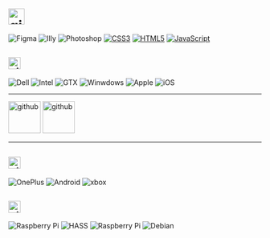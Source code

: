 # <img src='https://veli.ee/typesvg?duration=3000&vCenter=true&height=32&size=32&color=F24E1E&font=Segoe&lines=Henlo+👋;Hello+🙏' alt='github' height='32'>

![Figma](https://img.shields.io/badge/%E2%80%8E-💯-rgba%280%2C0%2C0%2C0%29.svg?logo=figma&logoColor=F24E1E&labelColor=161b22&style=flat-square)
![Illy](https://img.shields.io/badge/%E2%80%8E-🔥-rgba%280%2C0%2C0%2C0%29.svg?logo=adobeillustrator&logoColor=FF9A00&labelColor=161b22&style=flat-square)
![Photoshop](https://img.shields.io/badge/%E2%80%8E-🤔-rgba%280%2C0%2C0%2C0%29.svg?logo=adobephotoshop&logoColor=31A8FF&labelColor=161b22&style=flat-square)
[![CSS3](https://img.shields.io/badge/%E2%80%8E-😍-rgba%280%2C0%2C0%2C0%29.svg?logo=css3&labelColor=F24E1E&labelColor=161b22&style=flat-square)](#)
[![HTML5](https://img.shields.io/badge/%E2%80%8E-✨-rgba%280%2C0%2C0%2C0%29.svg?logo=html5&logoColor=E34F26&labelColor=161b22&style=flat-square)](#)
[![JavaScript](https://img.shields.io/badge/%E2%80%8E-👨‍💻-rgba%280%2C0%2C0%2C0%29.svg?logo=javascript&logoColor=F7DF1E&labelColor=161b22&style=flat-square)](#)

## <a href="https://weekdone.com"><img src='https://veli.ee/typesvg?duration=3000&vCenter=true&height=24&size=24&color=0071C5&font=Segoe&lines=💻+Workibg;🖥️+Working' alt='github' height='24'></a>
![Dell](https://img.shields.io/badge/XPS%2015-7590-454545.svg?logo=dell&logoColor=white&labelColor=007DB8&style=flat) 
![Intel](https://img.shields.io/badge/Core™%20i9-9980HK-283a6e.svg?&logo=intel&logoColor=00C7FD&labelColor=0068b5&style=flat)
![GTX](https://img.shields.io/badge/GTX-1650-1e1e1e.svg?&logo=nVIDIA&logoColor=white&labelColor=76b900&style=flat)
![Winwdows](https://img.shields.io/badge/11%20β-x64-000?&logo=microsoft&logoColor=white&labelColor=0078d4&style=flat)
![Apple](https://img.shields.io/badge/iPad-Pro%2011"%20-000?logo=apple&logoColor=888&labelColor=1d1d1f&style=flat)
![iOS](https://img.shields.io/badge/%E2%80%8E-15.5-000?logo=ios&logoColor=888&labelColor=1d1d1f&style=flat)

***

<a href="#"><img src='https://veli.ee/pagespeed.svg' alt='github' height="64"></a>
<a href="#"><img src='https://veli.ee/northeast/logo.php?type=designed+in&mode=dark' alt='github' height="64"></a>

***

## <a href="https://veli.ee"><img src='https://veli.ee/typesvg?duration=3000&vCenter=true&height=24&size=24&color=3DDC84&font=Segoe&lines=🎮+Not+workibg;📱+Brb+rooting+phone' alt='github' height='24'></a>
![OnePlus](https://img.shields.io/badge/%E2%80%8E-8T-rgba%280%2C0%2C0%2C0%29.svg?logo=oneplus&logoColor=7ae1ce&labelColor=F5010C)
![Android](https://img.shields.io/badge/%E2%80%8E-12-3ddc84?logo=android&logoColor=3ddc84&labelColor=083042)
![xbox](https://img.shields.io/badge/%E2%80%8EOne%20Ⓧ-rgba%280%2C0%2C0%2C0%29?logo=xbox&logoColor=ffd800&labelColor=107c10)

## <a href="https://github.com/velijv"><img src='https://veli.ee/typesvg?duration=3000&vCenter=true&height=24&size=24&color=C51A4A&font=Segoe&lines=🧑‍💻+Fun;⌨️+Hobby' alt='github' height='24'></a>
![Raspberry Pi](https://img.shields.io/badge/4B+-x64-rgba%280%2C0%2C0%2C0%29?logo=Raspberry-Pi&logoColor=fff&labelColor=c51a4a&style=flat-square)
![HASS](https://img.shields.io/badge/%E2%80%8E-8.1-rgba%280%2C0%2C0%2C0%29?logo=HomeAssistant&logoColor=fff&labelColor=40BDF5&style=flat-square)
![Raspberry Pi](https://img.shields.io/badge/4B+-rpi4--64-rgba%280%2C0%2C0%2C0%29?logo=Raspberry-Pi&logoColor=fff&labelColor=C51A4A&style=flat-square)
![Debian](https://img.shields.io/badge/%E2%80%8E-11-rgba%280%2C0%2C0%2C0%29?logo=debian&logoColor=white&labelColor=D70A53&style=flat-square)

<!--


[![spotify-github-profile](https://spotify-github-profile.vercel.app/api/view?uid=1180070275&cover_image=false&theme=natemoo-re&bar_color_cover=true&bar_color=0cf104)](https://spotify-github-profile.vercel.app/api/view?uid=1180070275&redirect=true)

<a href="https://github.com/anuraghazra/github-readme-stats">
  <img align="center" src="https://github-readme-stats.vercel.app/api?username=velijv&show_icons=true&theme=github_dark" />
</a>
<a href="https://github.com/anuraghazra/github-readme-stats">
  <img align="center" src="https://github-readme-stats.vercel.app/api/top-langs?username=velijv&layout=compact&theme=github_dark" />
</a>

[![](https://github-readme-stats.vercel.app/api?username=velijv&show_icons=true&theme=github_dark)](#)

[![](https://github-readme-stats.vercel.app/api/top-langs/?username=velijv&layout=compact&theme=github_dark)](#)

**velijv/velijv** is a ✨ _special_ ✨ repository because its `README.md` (this file) appears on your GitHub profile.

Here are some ideas to get you started:

- 🔭 I’m currently working on ...
- 🌱 I’m currently learning ...
- 👯 I’m looking to collaborate on ...
- 🤔 I’m looking for help with ...
- 💬 Ask me about ...
- 📫 How to reach me: ...
- 😄 Pronouns: ...
- ⚡ Fun fact: ...
-->
